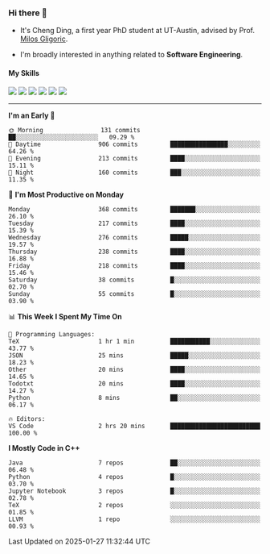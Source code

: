 ### Hi there 👋

* It's Cheng Ding, a first year PhD student at UT-Austin, advised by Prof. [Milos Gligoric](https://users.ece.utexas.edu/~gligoric/).

* I'm broadly interested in anything related to **Software Engineering**.

#### My Skills

![](https://img.shields.io/badge/C++-65318e?logo=cplusplus&logoColor=fff)
![](https://img.shields.io/badge/Python-3e74a2?logo=python&logoColor=fff)
![](https://img.shields.io/badge/C-5654a2?logo=c&logoColor=fff)
![](https://img.shields.io/badge/Go-00aaff?logo=go&logoColor=fff)
![](https://img.shields.io/badge/Docker-0088ff?logo=docker&logoColor=fff)
![](https://img.shields.io/badge/Apache-D22128?logo=apache&logoColor=fff)

---
<!--START_SECTION:waka-->
**I'm an Early 🐤** 

```text
🌞 Morning                131 commits         ██░░░░░░░░░░░░░░░░░░░░░░░   09.29 % 
🌆 Daytime                906 commits         ████████████████░░░░░░░░░   64.26 % 
🌃 Evening                213 commits         ████░░░░░░░░░░░░░░░░░░░░░   15.11 % 
🌙 Night                  160 commits         ███░░░░░░░░░░░░░░░░░░░░░░   11.35 % 
```
📅 **I'm Most Productive on Monday** 

```text
Monday                   368 commits         ███████░░░░░░░░░░░░░░░░░░   26.10 % 
Tuesday                  217 commits         ████░░░░░░░░░░░░░░░░░░░░░   15.39 % 
Wednesday                276 commits         █████░░░░░░░░░░░░░░░░░░░░   19.57 % 
Thursday                 238 commits         ████░░░░░░░░░░░░░░░░░░░░░   16.88 % 
Friday                   218 commits         ████░░░░░░░░░░░░░░░░░░░░░   15.46 % 
Saturday                 38 commits          █░░░░░░░░░░░░░░░░░░░░░░░░   02.70 % 
Sunday                   55 commits          █░░░░░░░░░░░░░░░░░░░░░░░░   03.90 % 
```


📊 **This Week I Spent My Time On** 

```text
💬 Programming Languages: 
TeX                      1 hr 1 min          ███████████░░░░░░░░░░░░░░   43.77 % 
JSON                     25 mins             █████░░░░░░░░░░░░░░░░░░░░   18.23 % 
Other                    20 mins             ████░░░░░░░░░░░░░░░░░░░░░   14.65 % 
Todotxt                  20 mins             ████░░░░░░░░░░░░░░░░░░░░░   14.27 % 
Python                   8 mins              ██░░░░░░░░░░░░░░░░░░░░░░░   06.17 % 

🔥 Editors: 
VS Code                  2 hrs 20 mins       █████████████████████████   100.00 % 
```

**I Mostly Code in C++** 

```text
Java                     7 repos             ██░░░░░░░░░░░░░░░░░░░░░░░   06.48 % 
Python                   4 repos             █░░░░░░░░░░░░░░░░░░░░░░░░   03.70 % 
Jupyter Notebook         3 repos             █░░░░░░░░░░░░░░░░░░░░░░░░   02.78 % 
TeX                      2 repos             ░░░░░░░░░░░░░░░░░░░░░░░░░   01.85 % 
LLVM                     1 repo              ░░░░░░░░░░░░░░░░░░░░░░░░░   00.93 % 
```




 Last Updated on 2025-01-27 11:32:44 UTC
<!--END_SECTION:waka-->
